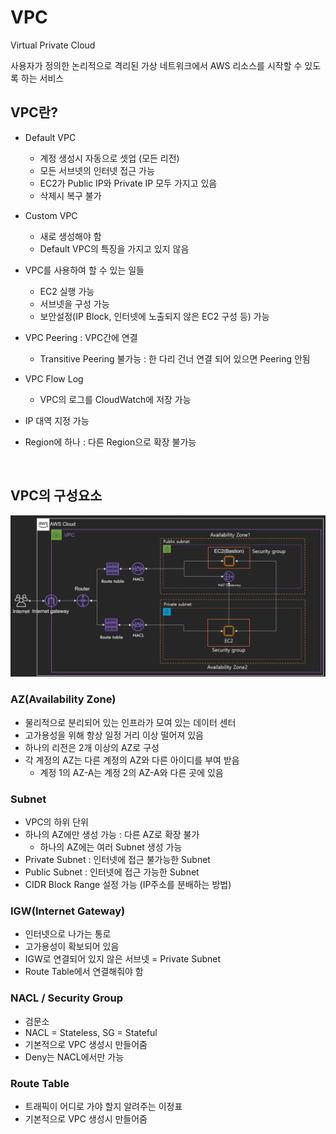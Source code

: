 # VPC

Virtual Private Cloud

사용자가 정의한 논리적으로 격리된 가상 네트워크에서 AWS 리소스를 시작할 수 있도록 하는 서비스

## VPC란?

* Default VPC
  * 계정 생성시 자동으로 셋업 (모든 리전)
  * 모든 서브넷의 인터넷 접근 가능
  * EC2가 Public IP와 Private IP 모두 가지고 있음
  * 삭제시 복구 불가
* Custom VPC
  * 새로 생성해야 함
  * Default VPC의 특징을 가지고 있지 않음

* VPC를 사용하여 할 수 있는 일들
  * EC2 실행 가능
  * 서브넷을 구성 가능
  * 보안설정(IP Block, 인터넷에 노출되지 않은 EC2 구성 등) 가능
* VPC Peering : VPC간에 연결
  * Transitive Peering 불가능 : 한 다리 건너 연결 되어 있으면 Peering 안됨
* VPC Flow Log
  * VPC의 로그를 CloudWatch에 저장 가능
* IP 대역 지정 가능
* Region에 하나 : 다른 Region으로 확장 불가능

<br>

## VPC의 구성요소

![](./images/VPC구성요소.png)

### AZ(Availability Zone)

* 물리적으로 분리되어 있는 인프라가 모여 있는 데이터 센터
* 고가용성을 위해 항상 일정 거리 이상 떨어져 있음
* 하나의 리전은 2개 이상의 AZ로 구성
* 각 계정의 AZ는 다른 계정의 AZ와 다른 아이디를 부여 받음
  * 계정 1의 AZ-A는 계정 2의 AZ-A와 다른 곳에 있음

### Subnet

* VPC의 하위 단위
* 하나의 AZ에만 생성 가능 : 다른 AZ로 확장 불가
  * 하나의 AZ에는 여러 Subnet 생성 가능
* Private Subnet : 인터넷에 접근 불가능한 Subnet
* Public Subnet : 인터넷에 접근 가능한 Subnet
* CIDR Block Range 설정 가능 (IP주소를 분배하는 방법)

### IGW(Internet Gateway)

* 인터넷으로 나가는 통로
* 고가용성이 확보되어 있음
* IGW로 연결되어 있지 않은 서브넷 = Private Subnet
* Route Table에서 연결해줘야 함

### NACL / Security Group

* 검문소
* NACL = Stateless, SG = Stateful
* 기본적으로 VPC 생성시 만들어줌
* Deny는 NACL에서만 가능

### Route Table

* 트래픽이 어디로 가야 할지 알려주는 이정표
* 기본적으로 VPC 생성시 만들어줌